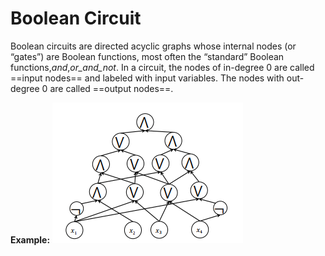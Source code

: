 # Boolean Circuit

Boolean circuits are directed acyclic graphs whose internal nodes (or “gates”) are Boolean functions, most often the “standard”
Boolean functions,_and_,_or_and_not_. In a circuit, the nodes of in-degree 0 are called ==input nodes== and labeled with input
variables. The nodes with out-degree 0 are called ==output nodes==.

**Example:**
![boolean_circuit](attachments/boolean_circuit.png)
